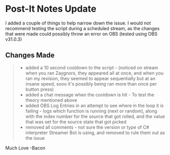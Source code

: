 # Post-It Notes Update

I added a couple of things to help narrow down the issue. I would not recommend testing the script during a scheduled stream, as the changes that were made could possibly throw an error on OBS (tested using OBS v31.0.3)

## Changes Made

> - added a 10 second cooldown to the script - (noticed on stream when you ran Zaygnors, they appeared all at once, and when you ran my revision, they seemed to appear sequentially but at an insane speed, sooo it's possibly being ran more than once per button press)
> - added a chat message when the cooldown is hit - To test the theory mentioned above
> - added OBS Log Entries in an attempt to see where in the loop it is failing - logs which function is running (next or random), along with the index number for the source that got rolled, and the value that was set for the source state that got picked
> - removed all comments - not sure the version or type of C# interpreter Streamer Bot is using, and removed to rule them out as the issue

Much Love
-Bacon
